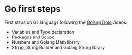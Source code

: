 # Go first steps

First steps on Go language following the [Golang Dojo](https://www.youtube.com/c/GolangDojo) videos.

- Variables and Type declaration
- Packages and Scope
- Numbers and Golang Math library
- String, String Builder and Golang String library
